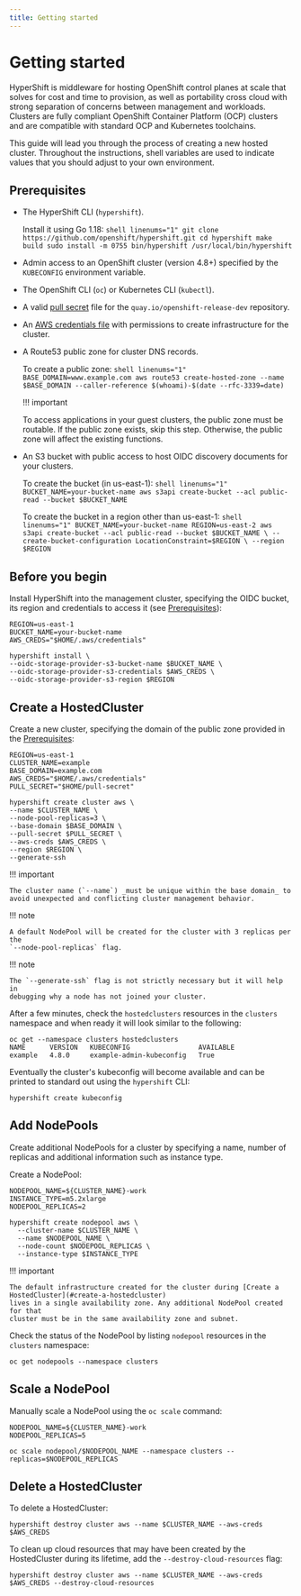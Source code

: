 ```yaml
---
title: Getting started
---
```


# Getting started

HyperShift is middleware for hosting OpenShift control planes at scale that
solves for cost and time to provision, as well as portability cross cloud with
strong separation of concerns between management and workloads. Clusters are
fully compliant OpenShift Container Platform (OCP) clusters and are compatible
with standard OCP and Kubernetes toolchains.

This guide will lead you through the process of creating a new hosted cluster.
Throughout the instructions, shell variables are used to indicate values that
you should adjust to your own environment.

## Prerequisites

* The HyperShift CLI (`hypershift`).

    Install it using Go 1.18:
        ```shell linenums="1"
        git clone https://github.com/openshift/hypershift.git
        cd hypershift
        make build
        sudo install -m 0755 bin/hypershift /usr/local/bin/hypershift
        ```

* Admin access to an OpenShift cluster (version 4.8+) specified by the `KUBECONFIG` environment variable.
* The OpenShift CLI (`oc`) or Kubernetes CLI (`kubectl`).
* A valid [pull secret](https://cloud.redhat.com/openshift/install/aws/installer-provisioned) file for the `quay.io/openshift-release-dev` repository.
* An [AWS credentials file](https://docs.aws.amazon.com/cli/latest/userguide/cli-configure-files.html)
  with permissions to create infrastructure for the cluster.
* A Route53 public zone for cluster DNS records.

    To create a public zone:
        ```shell linenums="1"
        BASE_DOMAIN=www.example.com
        aws route53 create-hosted-zone --name $BASE_DOMAIN --caller-reference $(whoami)-$(date --rfc-3339=date)
        ```

    !!! important

	To access applications in your guest clusters, the public zone must be routable. If the public zone exists, skip this step. Otherwise, the public zone will affect the existing functions.

* An S3 bucket with public access to host OIDC discovery documents for your clusters.

    To create the bucket (in us-east-1):
        ```shell linenums="1"
        BUCKET_NAME=your-bucket-name
        aws s3api create-bucket --acl public-read --bucket $BUCKET_NAME
        ```

    To create the bucket in a region other than us-east-1:
        ```shell linenums="1"
        BUCKET_NAME=your-bucket-name
        REGION=us-east-2
        aws s3api create-bucket --acl public-read --bucket $BUCKET_NAME \
          --create-bucket-configuration LocationConstraint=$REGION \
          --region $REGION
        ```

## Before you begin

Install HyperShift into the management cluster, specifying the OIDC bucket,
its region and credentials to access it (see [Prerequisites](#prerequisites)):

```shell linenums="1"
REGION=us-east-1
BUCKET_NAME=your-bucket-name
AWS_CREDS="$HOME/.aws/credentials"

hypershift install \
--oidc-storage-provider-s3-bucket-name $BUCKET_NAME \
--oidc-storage-provider-s3-credentials $AWS_CREDS \
--oidc-storage-provider-s3-region $REGION
```

## Create a HostedCluster

Create a new cluster, specifying the domain of the public zone provided in the
[Prerequisites](#prerequisites):

```shell linenums="1"
REGION=us-east-1
CLUSTER_NAME=example
BASE_DOMAIN=example.com
AWS_CREDS="$HOME/.aws/credentials"
PULL_SECRET="$HOME/pull-secret"

hypershift create cluster aws \
--name $CLUSTER_NAME \
--node-pool-replicas=3 \
--base-domain $BASE_DOMAIN \
--pull-secret $PULL_SECRET \
--aws-creds $AWS_CREDS \
--region $REGION \
--generate-ssh
```

!!! important

    The cluster name (`--name`) _must be unique within the base domain_ to
    avoid unexpected and conflicting cluster management behavior.

!!! note

    A default NodePool will be created for the cluster with 3 replicas per the
    `--node-pool-replicas` flag.

!!! note

    The `--generate-ssh` flag is not strictly necessary but it will help in
    debugging why a node has not joined your cluster.

After a few minutes, check the `hostedclusters` resources in the `clusters`
namespace and when ready it will look similar to the following:

```
oc get --namespace clusters hostedclusters
NAME      VERSION   KUBECONFIG                 AVAILABLE
example   4.8.0     example-admin-kubeconfig   True
```

Eventually the cluster's kubeconfig will become available and can be printed to
standard out using the `hypershift` CLI:

```shell
hypershift create kubeconfig
```

## Add NodePools

Create additional NodePools for a cluster by specifying a name, number of replicas
and additional information such as instance type.

Create a NodePool:

```shell linenums="1"
NODEPOOL_NAME=${CLUSTER_NAME}-work
INSTANCE_TYPE=m5.2xlarge
NODEPOOL_REPLICAS=2

hypershift create nodepool aws \
  --cluster-name $CLUSTER_NAME \
  --name $NODEPOOL_NAME \
  --node-count $NODEPOOL_REPLICAS \
  --instance-type $INSTANCE_TYPE
```

!!! important

    The default infrastructure created for the cluster during [Create a HostedCluster](#create-a-hostedcluster)
    lives in a single availability zone. Any additional NodePool created for that
    cluster must be in the same availability zone and subnet.

Check the status of the NodePool by listing `nodepool` resources in the `clusters`
namespace:

```shell
oc get nodepools --namespace clusters
```

## Scale a NodePool

Manually scale a NodePool using the `oc scale` command:

```shell linenums="1"
NODEPOOL_NAME=${CLUSTER_NAME}-work
NODEPOOL_REPLICAS=5

oc scale nodepool/$NODEPOOL_NAME --namespace clusters --replicas=$NODEPOOL_REPLICAS
```

## Delete a HostedCluster

To delete a HostedCluster:

```shell
hypershift destroy cluster aws --name $CLUSTER_NAME --aws-creds $AWS_CREDS
```

To clean up cloud resources that may have been created by the HostedCluster during its lifetime, add
the `--destroy-cloud-resources` flag:

```shell
hypershift destroy cluster aws --name $CLUSTER_NAME --aws-creds $AWS_CREDS --destroy-cloud-resources
```
